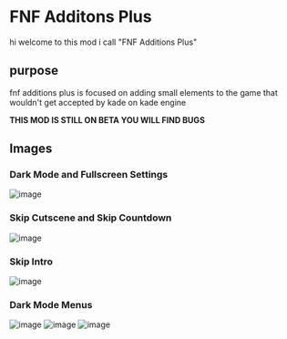 # FNF Additons Plus

hi welcome to this mod i call "FNF Additions Plus"

## purpose

fnf additions plus is focused on adding small elements to the game that wouldn't get accepted by kade on kade engine

**THIS MOD IS STILL ON BETA YOU WILL FIND BUGS**

## Images

### Dark Mode and Fullscreen Settings
![image](https://user-images.githubusercontent.com/57607350/127792667-2963a4b9-e245-4f5b-96e8-61b2361549ce.png)

### Skip Cutscene and Skip Countdown
![image](https://user-images.githubusercontent.com/57607350/127792697-e38f3bdc-e761-4656-9a3c-41831b4cb2f8.png)

### Skip Intro

![image](https://user-images.githubusercontent.com/57607350/127792716-b8972f1d-1917-4141-84c6-2e7412e2dd80.png)

### Dark Mode Menus

![image](https://user-images.githubusercontent.com/57607350/127792742-072abf43-3748-4a99-869a-167b2a7449ca.png)
![image](https://user-images.githubusercontent.com/57607350/127792748-52af9804-c6fb-4673-9d0d-2d190495ba39.png)
![image](https://user-images.githubusercontent.com/57607350/127792756-166a9fdf-01ab-46d5-914e-495a6cc18a3f.png)
